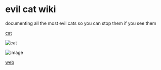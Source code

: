 # evil cat wiki

documenting all the most evil cats so you can stop them if you see them

[cat](https://i.natgeofe.com/n/548467d8-c5f1-4551-9f58-6817a8d2c45e/NationalGeographic_2572187_3x4.jpg)

![cat](https://i.natgeofe.com/n/548467d8-c5f1-4551-9f58-6817a8d2c45e/NationalGeographic_2572187_3x4.jpg)

![image](https://github.com/jonathan834/jonathan834.github.io/assets/173641000/ab21b26f-fe71-4298-a388-5b6118451ca5)

[web](https://jonathan834.github.io/test.html)
